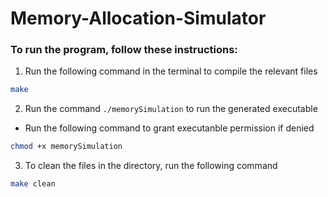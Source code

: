 # Memory-Allocation-Simulator

### To run the program, follow these instructions:

1. Run the following command in the terminal to compile the relevant files 
```bash
make
```

2. Run the command `./memorySimulation` to run the generated executable
- Run the following command to grant executanble permission if denied
```bash
chmod +x memorySimulation
```

3. To clean the files in the directory, run the following command
```bash
make clean
```


